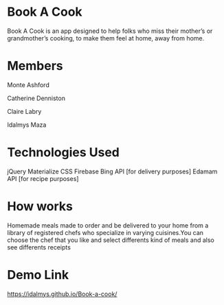 # Book A Cook
Book A Cook is an app designed to help folks who miss their mother’s or grandmother’s cooking, to make them feel at home, away from home.

# Members
Monte Ashford

Catherine Denniston

Claire Labry

Idalmys Maza

# Technologies Used
jQuery
Materialize CSS
Firebase
Bing API [for delivery purposes]
Edamam API [for recipe purposes]

# How works
Homemade meals made to order and be delivered to your home from a library of registered chefs who specialize in varying cuisines.You can choose the chef that you like and select differents kind of meals and also see differents receipts

# Demo Link
https://idalmys.github.io/Book-a-cook/
